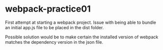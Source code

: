 # webpack-practice01

First attempt at starting a webpack project. Issue with being able to bundle an initial app.js file to be placed in the dist folder.

Possible solution would be to make certain the installed version of webpack matches the dependency version in the json file.
